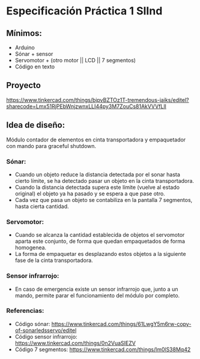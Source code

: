 # Especificación Práctica 1 SIInd
## Mínimos:
- Arduino
- Sónar + sensor
- Servomotor + (otro motor || LCD || 7 segmentos)
- Código en texto

## Proyecto

https://www.tinkercad.com/things/bjpvBZTOz1T-tremendous-jaiks/editel?sharecode=Lmx51RjPEbWnjzwnxLLI44py3M7ZouCs81AkVVVfLlI

## Idea de diseño:
Módulo contador de elementos en cinta transportadora y empaquetador con mando para graceful shutdown.

### Sónar:
- Cuando un objeto reduce la distancia detectada por el sonar hasta cierto límite, se ha detectado pasar un objeto en la cinta transportadora.
- Cuando la distancia detectada supera este límite (vuelve al estado original) el objeto ya ha pasado y se espera a que pase otro.
- Cada vez que pasa un objeto se contabiliza en la pantalla 7 segmentos, hasta cierta cantidad.

### Servomotor:
- Cuando se alcanza la cantidad establecida de objetos el servomotor aparta este conjunto, de forma que quedan empaquetados de forma homogenea.
- La forma de empaquetar es desplazando estos objetos a la siguiente fase de la cinta transportadora.

### Sensor infrarrojo:
- En caso de emergencia existe un sensor infrarrojo que, junto a un mando, permite parar el funcionamiento del módulo por completo.

### Referencias:
- Código sónar: https://www.tinkercad.com/things/61LwgY5m6rw-copy-of-sonarledsservo/editel
- Código sensor infrarrojo:  https://www.tinkercad.com/things/0n2VuaSIEZV 
- Código 7 segmentos:  https://www.tinkercad.com/things/lm0lS38Mq42 
